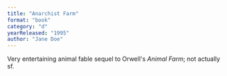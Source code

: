 ```yaml
---
title: "Anarchist Farm"
format: "book"
category: "d"
yearReleased: "1995"
author: "Jane Doe"
---
```

Very entertaining animal fable sequel to Orwell's _Animal Farm_; not actually sf.  
